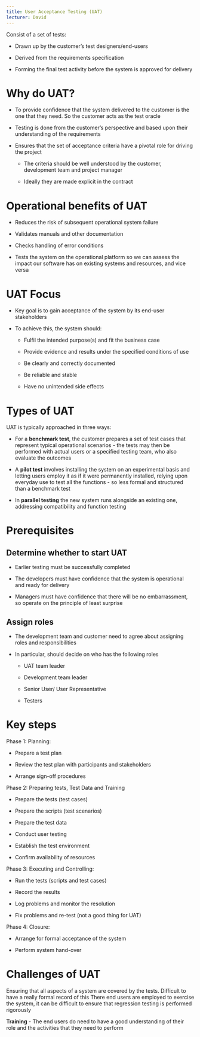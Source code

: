 ```yaml
---
title: User Acceptance Testing (UAT)
lecturer: David
---
```


Consist of a set of tests:

-   Drawn up by the customer’s test designers/end-users

-   Derived from the requirements specification

-   Forming the final test activity before the system is approved for
    delivery

# Why do UAT?

-   To provide confidence that the system delivered to the customer is
    the one that they need. So the customer acts as the test oracle

-   Testing is done from the customer’s perspective and based upon their
    understanding of the requirements

-   Ensures that the set of acceptance criteria have a pivotal role for
    driving the project

    -   The criteria should be well understood by the customer,
        development team and project manager

    -   Ideally they are made explicit in the contract

# Operational benefits of UAT

-   Reduces the risk of subsequent operational system failure

-   Validates manuals and other documentation

-   Checks handling of error conditions

-   Tests the system on the operational platform so we can assess the
    impact our software has on existing systems and resources, and vice
    versa

# UAT Focus

-   Key goal is to gain acceptance of the system by its end-user
    stakeholders

-   To achieve this, the system should:

    -   Fulfil the intended purpose(s) and fit the business case

    -   Provide evidence and results under the specified conditions of
        use

    -   Be clearly and correctly documented

    -   Be reliable and stable

    -   Have no unintended side effects

# Types of UAT

UAT is typically approached in three ways:

-   For a **benchmark test**, the customer prepares a set of test cases
    that represent typical operational scenarios - the tests may then be
    performed with actual users or a specified testing team, who also
    evaluate the outcomes

-   A **pilot test** involves installing the system on an experimental
    basis and letting users employ it as if it were permanently
    installed, relying upon everyday use to test all the functions - so
    less formal and structured than a benchmark test

-   In **parallel testing** the new system runs alongside an existing
    one, addressing compatibility and function testing

# Prerequisites

## Determine whether to start UAT

-   Earlier testing must be successfully completed

-   The developers must have confidence that the system is operational
    and ready for delivery

-   Managers must have confidence that there will be no embarrassment,
    so operate on the principle of least surprise

## Assign roles

-   The development team and customer need to agree about assigning
    roles and responsibilities

-   In particular, should decide on who has the following roles

    -   UAT team leader

    -   Development team leader

    -   Senior User/ User Representative

    -   Testers

# Key steps

Phase 1: Planning:

-   Prepare a test plan

-   Review the test plan with participants and stakeholders

-   Arrange sign-off procedures

Phase 2: Preparing tests, Test Data and Training

-   Prepare the tests (test cases)

-   Prepare the scripts (test scenarios)

-   Prepare the test data

-   Conduct user testing

-   Establish the test environment

-   Confirm availability of resources

Phase 3: Executing and Controlling:

-   Run the tests (scripts and test cases)

-   Record the results

-   Log problems and monitor the resolution

-   Fix problems and re-test (not a good thing for UAT)

Phase 4: Closure:

-   Arrange for formal acceptance of the system

-   Perform system hand-over

# Challenges of UAT

<Definition name="Coverage">
Ensuring that all aspects of a system are covered by the tests. Difficult to have a really formal record of this
</Definition>

<Definition name="Regression Testing">
There end users are employed to exercise the system, it can be difficult to ensure that regression testing is performed rigorously
</Definition>

**Training** - The end users do need to have a good understanding of
their role and the activities that they need to perform

